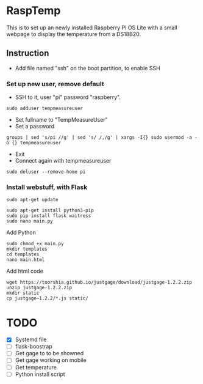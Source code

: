 # RaspTemp
This is to set up an newly installed Raspberry Pi OS Lite with a small webpage to display the temperature from a DS18B20.

## Instruction

- Add file named "ssh" on the boot partition, to enable SSH

### Set up new user, remove default
- SSH to it, user "pi" password "raspberry".
```
sudo adduser tempmeasureuser
```
- Set fullname to "TempMeasureUser"
- Set a password
```
groups | sed 's/pi //g' | sed 's/ /,/g' | xargs -I{} sudo usermod -a -G {} tempmeasureuser
```
- Exit
- Connect again with tempmeasureuser
```
sudo deluser --remove-home pi
```
### Install webstuff, with Flask
```
sudo apt-get update

sudo apt-get install python3-pip
sudo pip install flask waitress
sudo nano main.py 
```
Add Python
```
sudo chmod +x main.py
mkdir templates
cd templates
nano main.html
```
Add html code
```
wget https://toorshia.github.io/justgage/download/justgage-1.2.2.zip
unzip justgage-1.2.2.zip
mkdir static
cp justgage–1.2.2/*.js static/
```

# TODO
- [x] Systemd file
- [ ] flask-boostrap
- [ ] Get gage to to be showned
- [ ] Get gage working on mobile
- [ ] Get temperature
- [ ] Python install script
